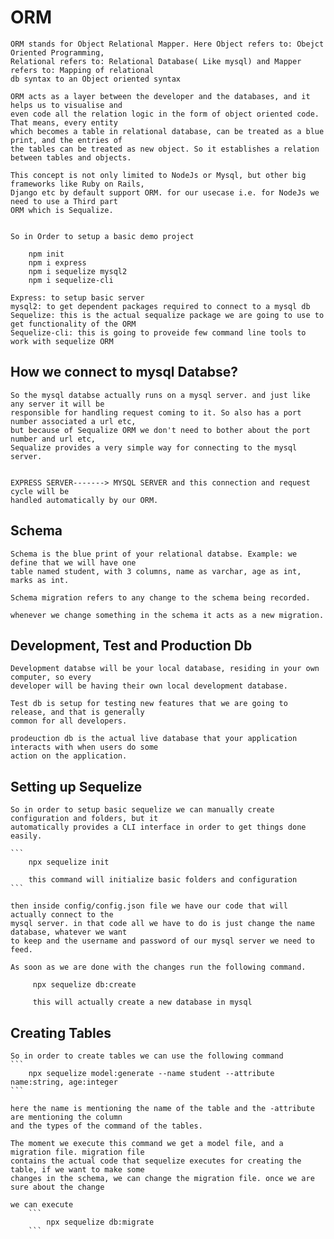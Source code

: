 # ORM
    ORM stands for Object Relational Mapper. Here Object refers to: Obejct Oriented Programming,
    Relational refers to: Relational Database( Like mysql) and Mapper refers to: Mapping of relational
    db syntax to an Object oriented syntax

    ORM acts as a layer between the developer and the databases, and it helps us to visualise and 
    even code all the relation logic in the form of object oriented code. That means, every entity
    which becomes a table in relational database, can be treated as a blue print, and the entries of
    the tables can be treated as new object. So it establishes a relation between tables and objects.

    This concept is not only limited to NodeJs or Mysql, but other big frameworks like Ruby on Rails,
    Django etc by default support ORM. for our usecase i.e. for NodeJs we need to use a Third part
    ORM which is Sequalize.


    So in Order to setup a basic demo project
``` 
    npm init
    npm i express
    npm i sequelize mysql2
    npm i sequelize-cli

```

    Express: to setup basic server
    mysql2: to get dependent packages required to connect to a mysql db
    Sequelize: this is the actual sequalize package we are going to use to get functionality of the ORM
    Sequelize-cli: this is going to proveide few command line tools to work with sequelize ORM



## How we connect to mysql Databse?

    So the mysql databse actually runs on a mysql server. and just like any server it will be
    responsible for handling request coming to it. So also has a port number associated a url etc,
    but because of Sequalize ORM we don't need to bother about the port number and url etc,
    Sequalize provides a very simple way for connecting to the mysql server.


    EXPRESS SERVER-------> MYSQL SERVER and this connection and request cycle will be
    handled automatically by our ORM.

## Schema

    Schema is the blue print of your relational databse. Example: we define that we will have one
    table named student, with 3 columns, name as varchar, age as int, marks as int.

    Schema migration refers to any change to the schema being recorded.

    whenever we change something in the schema it acts as a new migration.

## Development, Test and Production Db

    Development databse will be your local database, residing in your own computer, so every 
    developer will be having their own local development database.

    Test db is setup for testing new features that we are going to release, and that is generally
    common for all developers.

    prodeuction db is the actual live database that your application interacts with when users do some
    action on the application.


## Setting up Sequelize

    So in order to setup basic sequelize we can manually create configuration and folders, but it 
    automatically provides a CLI interface in order to get things done easily.

    ```
        npx sequelize init
    
        this command will initialize basic folders and configuration
    ```

    then inside config/config.json file we have our code that will actually connect to the
    mysql server. in that code all we have to do is just change the name database, whatever we want
    to keep and the username and password of our mysql server we need to feed.

    As soon as we are done with the changes run the following command.

         npx sequelize db:create

         this will actually create a new database in mysql

##  Creating Tables

    So in order to create tables we can use the following command
    ```
        npx sequelize model:generate --name student --attribute name:string, age:integer
    ```

    here the name is mentioning the name of the table and the -attribute are mentioning the column
    and the types of the command of the tables.

    The moment we execute this command we get a model file, and a migration file. migration file
    contains the actual code that sequelize executes for creating the table, if we want to make some
    changes in the schema, we can change the migration file. once we are sure about the change 

    we can execute
        ```
            npx sequelize db:migrate
        ```




##
##
##
##
##
